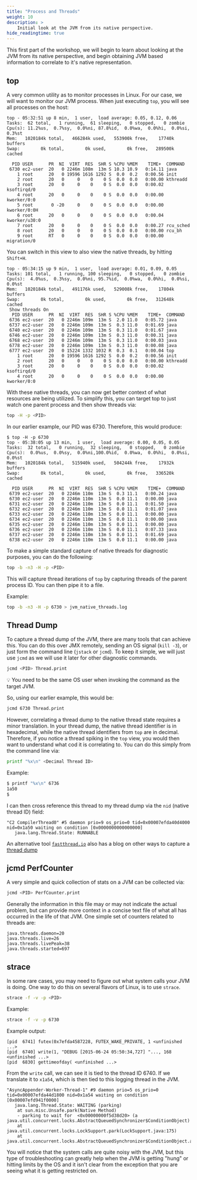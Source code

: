 ```yaml
---
title: "Process and Threads"
weight: 10
description: >
    Initial look at the JVM from its native perspective.
hide_readingtime: true
---
```


This first part of the workshop, we will begin to learn about looking at the JVM from its native perspective, and begin obtaining JVM based information to correlate to it's native representation.

## top

A very common utility as to monitor processes in Linux. For our case, we will want to monitor our JVM process. When just executing `top`, you will see all processes on the host:

```
top - 05:32:51 up 8 min,  1 user,  load average: 0.05, 0.12, 0.06
Tasks:  62 total,   1 running,  61 sleeping,   0 stopped,   0 zombie
Cpu(s): 11.2%us,  0.7%sy,  0.0%ni, 87.8%id,  0.0%wa,  0.0%hi,  0.0%si,  0.3%st
Mem:   1020184k total,   466284k used,   553900k free,    17740k buffers
Swap:        0k total,        0k used,        0k free,   289500k cached

  PID USER      PR  NI  VIRT  RES  SHR S %CPU %MEM    TIME+  COMMAND
 6730 ec2-user  20   0 2246m 108m  13m S 10.3 10.9   0:14.11 java
    1 root      20   0 19596 1616 1292 S  0.0  0.2   0:00.56 init
    2 root      20   0     0    0    0 S  0.0  0.0   0:00.00 kthreadd
    3 root      20   0     0    0    0 S  0.0  0.0   0:00.02 ksoftirqd/0
    4 root      20   0     0    0    0 S  0.0  0.0   0:00.00 kworker/0:0
    5 root       0 -20     0    0    0 S  0.0  0.0   0:00.00 kworker/0:0H
    6 root      20   0     0    0    0 S  0.0  0.0   0:00.04 kworker/u30:0
    7 root      20   0     0    0    0 S  0.0  0.0   0:00.27 rcu_sched
    8 root      20   0     0    0    0 S  0.0  0.0   0:00.00 rcu_bh
    9 root      RT   0     0    0    0 S  0.0  0.0   0:00.00 migration/0
```

You can switch in this view to also view the native threads, by hitting `Shift+H`.

```
top - 05:34:15 up 9 min,  1 user,  load average: 0.01, 0.09, 0.05
Tasks: 101 total,   1 running, 100 sleeping,   0 stopped,   0 zombie
Cpu(s):  4.0%us,  0.3%sy,  0.0%ni, 95.7%id,  0.0%wa,  0.0%hi,  0.0%si,  0.0%st
Mem:   1020184k total,   491176k used,   529008k free,    17804k buffers
Swap:        0k total,        0k used,        0k free,   312648k cached
 Show threads On
  PID USER      PR  NI  VIRT  RES  SHR S %CPU %MEM    TIME+  COMMAND
 6736 ec2-user  20   0 2246m 109m  13m S  2.0 11.0   0:05.72 java
 6737 ec2-user  20   0 2246m 109m  13m S  0.3 11.0   0:01.69 java
 6740 ec2-user  20   0 2246m 109m  13m S  0.3 11.0   0:01.67 java
 6746 ec2-user  20   0 2246m 109m  13m S  0.3 11.0   0:00.31 java
 6768 ec2-user  20   0 2246m 109m  13m S  0.3 11.0   0:00.03 java
 6778 ec2-user  20   0 2246m 109m  13m S  0.3 11.0   0:00.08 java
 6777 ec2-user  20   0 15224 1332 1032 R  0.3  0.1   0:00.04 top
    1 root      20   0 19596 1616 1292 S  0.0  0.2   0:00.56 init
    2 root      20   0     0    0    0 S  0.0  0.0   0:00.00 kthreadd
    3 root      20   0     0    0    0 S  0.0  0.0   0:00.02 ksoftirqd/0
    4 root      20   0     0    0    0 S  0.0  0.0   0:00.00 kworker/0:0
```

With these native threads, you can now get better context of what resources are being utilized. To simplify this, you can target top to just watch one parent process and then show threads via:

```bash
top -H -p <PID>
```

In our earlier example, our PID was 6730. Therefore, this would produce:

```
$ top -H -p 6730
top - 05:38:05 up 13 min,  1 user,  load average: 0.00, 0.05, 0.05
Tasks:  32 total,   0 running,  32 sleeping,   0 stopped,   0 zombie
Cpu(s):  0.0%us,  0.0%sy,  0.0%ni,100.0%id,  0.0%wa,  0.0%hi,  0.0%si,  0.0%st
Mem:   1020184k total,   515940k used,   504244k free,    17932k buffers
Swap:        0k total,        0k used,        0k free,   336520k cached

  PID USER      PR  NI  VIRT  RES  SHR S %CPU %MEM    TIME+  COMMAND
 6739 ec2-user  20   0 2246m 110m  13m S  0.3 11.1   0:00.24 java
 6730 ec2-user  20   0 2246m 110m  13m S  0.0 11.1   0:00.00 java
 6731 ec2-user  20   0 2246m 110m  13m S  0.0 11.1   0:01.50 java
 6732 ec2-user  20   0 2246m 110m  13m S  0.0 11.1   0:01.07 java
 6733 ec2-user  20   0 2246m 110m  13m S  0.0 11.1   0:00.00 java
 6734 ec2-user  20   0 2246m 110m  13m S  0.0 11.1   0:00.00 java
 6735 ec2-user  20   0 2246m 110m  13m S  0.0 11.1   0:00.00 java
 6736 ec2-user  20   0 2246m 110m  13m S  0.0 11.1   0:07.33 java
 6737 ec2-user  20   0 2246m 110m  13m S  0.0 11.1   0:01.69 java
 6738 ec2-user  20   0 2246m 110m  13m S  0.0 11.1   0:00.00 java
```

To make a simple standard capture of native threads for diagnostic purposes, you can do the following:

```bash
top -b -n3 -H -p <PID>
```

This will capture thread iterations of `top` by capturing threads of the parent process ID. You can then pipe it to a file.

Example:

```bash
top -b -n3 -H -p 6730 > jvm_native_threads.log
```

## Thread Dump

To capture a thread dump of the JVM, there are many tools that can achieve this. You can do this over JMX remotely, sending an OS signal (`kill -3`), or just form the command line (`jstack` or `jcmd`). To keep it simple, we will just use `jcmd` as we will use it later for other diagnostic commands.

```bash
jcmd <PID> Thread.print
```

💡 You need to be the same OS user when invoking the command as the target JVM.

So, using our earlier example, this would be:

```bash
jcmd 6730 Thread.print
```

However, correlating a thread dump to the native thread state requires a minor translation. In your thread dump, the native thread identifier is in hexadecimal, while the native thread identifiers from `top` are in decimal. Therefore, if you notice a thread spiking in the `top` view, you would then want to understand what cod it is correlating to. You can do this simply from the command line via:

```bash
printf "%x\n" <Decimal Thread ID>
```

Example:

```bash
$ printf "%x\n" 6736
1a50
$
```

I can then cross reference this thread to my thread dump via the `nid` (native thread ID) field:

```
"C2 CompilerThread0" #5 daemon prio=9 os_prio=0 tid=0x00007efda40d4000 nid=0x1a50 waiting on condition [0x0000000000000000]
   java.lang.Thread.State: RUNNABLE
```

An alternative tool [`fastthread.io`](https://fastthread.io/) also has a blog on other ways to capture a [thread dump](https://blog.fastthread.io/2016/06/06/how-to-take-thread-dumps-7-options/)

## jcmd PerfCounter

A very simple and quick collection of stats on a JVM can be collected via:

```bash
jcmd <PID> PerfCounter.print
```

Generally the information in this file may or may not indicate the actual problem, but can provide more context in a concise text file of what all has occurred in the life of that JVM. One simple set of counters related to threads are:

```
java.threads.daemon=20
java.threads.live=26
java.threads.livePeak=38
java.threads.started=697
```

## strace

In some rare cases, you may need to figure out what system calls your JVM is doing. One way to do this on several flavors of Linux, is to use `strace`.

```bash
strace -f -v -p <PID>
```

Example:

```bash
strace -f -v -p 6730
```

Example output:

```
[pid  6741] futex(0x7efda4587228, FUTEX_WAKE_PRIVATE, 1 <unfinished ...>
[pid  6740] write(1, "DEBUG [2015-06-24 05:50:34,727] "..., 168 <unfinished ...>
[pid  6830] gettimeofday( <unfinished ...>
```

From the `write` call, we can see it is tied to the thread ID 6740. If we translate it to `x1a54`, which is then tied to this logging thread in the JVM.

```
"AsyncAppender-Worker-Thread-1" #9 daemon prio=5 os_prio=0 tid=0x00007efda44d1800 nid=0x1a54 waiting on condition [0x00007efd941f0000]
   java.lang.Thread.State: WAITING (parking)
	at sun.misc.Unsafe.park(Native Method)
	- parking to wait for  <0x00000000f5d38d20> (a java.util.concurrent.locks.AbstractQueuedSynchronizer$ConditionObject)
	at java.util.concurrent.locks.LockSupport.park(LockSupport.java:175)
	at java.util.concurrent.locks.AbstractQueuedSynchronizer$ConditionObject.await(AbstractQueuedSynchronizer.java:2039)
```

You will notice that the system calls are quite noisy with the JVM, but this type of troubleshooting can greatly help when the JVM is getting "hung" or hitting limits by the OS and it isn't clear from the exception that you are seeing what it is getting restricted on.
